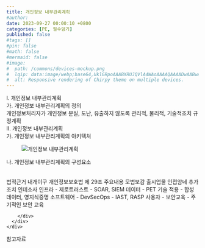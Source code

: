 ```yaml
---
title: 개인정보 내부관리계획
#author: 
date: 2023-09-27 00:00:10 +0800
categories: [PE, 필수암기]
published: false
#tags: []
#pin: false
#math: false
#mermaid: false
#image:
#  path: /commons/devices-mockup.png
#  lqip: data:image/webp;base64,UklGRpoAAABXRUJQVlA4WAoAAAAQAAAADwAABwAAQUxQSDIAAAARL0AmbZurmr57yyIiqE8oiG0bejIYEQTgqiDA9vqnsUSI6H+oAERp2HZ65qP/VIAWAFZQOCBCAAAA8AEAnQEqEAAIAAVAfCWkAALp8sF8rgRgAP7o9FDvMCkMde9PK7euH5M1m6VWoDXf2FkP3BqV0ZYbO6NA/VFIAAAA
#  alt: Responsive rendering of Chirpy theme on multiple devices.
---
```


<div class="post-wrap">
  <div class="para">
    <div class="para-title">
      I. 개인정보 내부관리계획
    </div>
    <div class="para-cntnt">
      <div class="para">
        <div class="para-title">
          가. 개인정보 내부관리계획의 정의
        </div>
        <div class="para-cntnt">
            개인정보처리자가 개인정보 분실, 도난, 유출하지 않도록 관리적, 물리적, 기술적조치 규정계획
        </div>
      </div>
    </div>
  </div>
  
  <div class="para">
    <div class="para-title">
      II. 개인정보 내부관리계획
    </div>
    <div class="para-cntnt">
      <div class="para">
        <div class="para-title">
          가. 개인정보 내부관리계획의 아키텍처
        </div>
        <div class="para-cntnt">
          <figure class="post-figure">
            <img src="/assets/img/posts/개인정보-내부관리계획.png" alt="개인정보 내부관리계획">
<!--            <figcaption>Source: Unveiling the Metaverse: Exploring Emerging Trends, Multifaceted Perspectives, and Future Challenges</figcaption>-->
          </figure>
        </div>
      </div>
      <div class="para">
        <div class="para-title">
          나. 개인정보 내부관리계획의 구성요소
        </div>
        <div class="para-cntnt">
          <table class="post-table">
          </table>
          법적근거 내개이구
  개인정보보호법 제 29조
주요내용 모법보감 출시업물 인접암네
추가조치 인데소사
  인프라 - 제로트러스트 - SOAR, SIEM
  데이터 - PET 기술 적용 - 합성데이터, 영지식증명
  소프트웨어 - DevSecOps - IAST, RASP
  사용자 - 보안교육 - 주기적인 보안 교육

        </div>
      </div>
    </div>
  </div>

  <div class="refr-wrap">
    <div class="refr-title">
        참고자료
    </div>
    <ol class="refr-list">
    <!--    <li>(나현식, 최대선) <a target="_blank" href="https://scienceon.kisti.re.kr/commons/util/originalView.do?cn=JAKO202225948430499&oCn=JAKO202225948430499&dbt=JAKO&journal=NJOU00291864">메타버스 보안 위협 요소 및 대응 방안 검토</a></li>-->
    <!--    <li>(M. Uddin, S. Manickam, H. Ullah, M. Obaidat and A. Dandoush) <a target="_blank" href="https://ieeexplore.ieee.org/abstract/document/10138386">Unveiling the Metaverse: Exploring Emerging Trends, Multifaceted Perspectives, and Future Challenges</a></li>-->
    </ol>
  </div>
</div>
